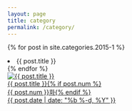 ```yaml
---
layout: page
title: category
permalink: /category/
---
```

{% for post in site.categories.2015-1 %}
    <li>{{ post.title }}</li>
{% endfor %}
	<div class="img">
	<a href="{{ post.url | prepend: site.baseurl }}">
	<img src="{{ post.img }}" alt="{{ post.title }}">
	<div class="desc">
	<span class="">{{ post.title }}{% if post.num %}<br>{{ post.num }}화{% endif %}<br>
	{{ post.date | date: "%b %-d, %Y" }}</span>
	</div>
	</a>
	</div>